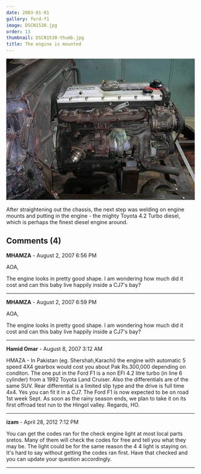 ```yaml
---
date: 2003-01-01
gallery: ford-f1
image: DSCN1530.jpg
order: 13
thumbnail: DSCN1530-thumb.jpg
title: The engine is mounted
---
```


![The engine is mounted](./DSCN1530.jpg)

After straightening out the chassis, the next step was welding on engine mounts and putting in the engine - the mighty Toyota 4.2 Turbo diesel, which is perhaps the finest diesel engine around.

<div id="comments">

## Comments (4)

**MHAMZA** - August  2, 2007  6:56 PM

AOA,

The engine looks in pretty good shape. I am wondering how much did it cost and can this baby live happily inside a CJ7's bay?

---

**MHAMZA** - August  2, 2007  6:59 PM

AOA,

The engine looks in pretty good shape. I am wondering how much did it cost and can this baby live happily inside a CJ7's bay?

---

**Hamid Omar** - August  8, 2007  3:12 AM

HMAZA - In Pakistan (eg. Shershah,Karachi) the engine with automatic 5 speed 4X4 gearbox would cost you about Pak Rs.300,000 depending on conditon. The one put in the Ford F1 is a non EFI 4.2 litre turbo (in line 6 cylinder) from a 1992 Toyota Land Cruiser. Also the differentials are of the same SUV. Rear differential is a limited slip type and the drive is full time 4x4. Yes you can fit it in a CJ7. The Ford F1 is now expected to be on road 1st week Sept. As soon as the rainy season ends, we plan to take it on its first offroad test run to the Hingol valley. Regards, HO.

---

**izam** - April 28, 2012  7:12 PM

You can get the codes ran for the check engine light at most local parts sretos. Many of them will check the codes for free and tell you what they may be. The light could be for the same reason the 4 4 light is staying on. It's hard to say without getting the codes ran first. Have that checked and you can update your question accordingly.

---

</div>